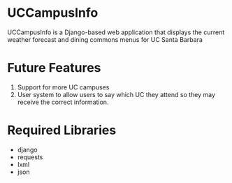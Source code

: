 UCCampusInfo
============
UCCampusInfo is a Django-based web application that displays the current weather forecast and dining commons menus for UC Santa Barbara

Future Features
===============

1. Support for more UC campuses
1. User system to allow users to say which UC they attend so they may receive the correct information.


Required Libraries
==================
* django
* requests
* lxml
* json
